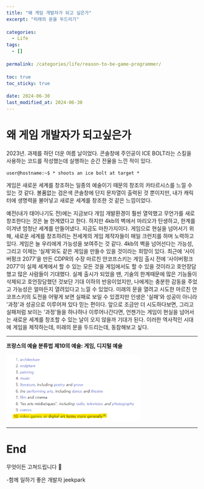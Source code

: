 ```yaml
---
title: "왜 게임 개발자가 되고 싶은가"
excerpt: "미래의 문을 두드리기"

categories:
  - Life
tags:
  - []

permalink: /categories/life/reason-to-be-game-programmer/

toc: true
toc_sticky: true

date: 2024-06-30
last_modified_at: 2024-06-30
---
```


# 왜 게임 개발자가 되고싶은가



2023년. 과제를 하던 더운 여름 날이었다. 콘솔창에 주인공이 ICE BOLT라는 스킬을 사용하는 코드를 작성했는데 실행하는 순간 전율을 느낀 적이 있다. 
```
user@hostname:~$ * shoots an ice bolt at target *
```

게임은 새로운 세계를 창조하는 일종의 예술이기 때문의 창조의 카타르시스를 느낄 수 있는 것 같다. 볼품없는 검은색 콘솔창에 단지 문자열이 출력된 것 뿐이지만, 내가 캐릭터에 생명력을 불어넣고 새로운 세계를 창조한 것 같은 느낌이었다.

예전(내가 태어나기도 전)에는 지금보다 개임 개발환경이 훨씬 열악했고 무언가를 새로 창조한다는 것은 늘 한계였다고 한다. 하지만 4kb의 벽에서 마리오가 탄생하고, 한계를 이겨낸 엄청난 세계를 만들어냈다. 지금도 마찬가지이다. 게임으로 현실을 넘어서기 위해, 새로운 세계를 창조하려는 전세계의 게임 제작자들이 매일 크런치를 하며 노력하고 있다. 게임은 늘 우리에게 가능성을 보여주는 것 같다. 4kb의 벽을 넘어선다는 가능성, 그리고 이제는 ‘실제’와도 같은 게임을 만들수 있을 것이라는 희망이 있다. 최근에 ‘사이버펑크 2077’을 만든 CDPR의 수장 마르친 얀코프스키는 게임 출시 전에 ‘사이버펑크 2077’이 실제 세계에서 할 수 있는 모든 것을 게임에서도 할 수 있을 것이라고 호언장담했고 많은 사람들이 기대했다. 실제 출시가 되었을 땐, 기술의 한계때문에 많은 기능들이 삭제되고 호언장담했던 것보단 기대 이하의 반응이었지만, 나에게는 충분한 감동을 주었고 가능성은 얼마든지 열려있다고 느낄 수 있었다. 미래의 문을 열려고 시도한 마르친 얀코프스키의 도전을 어떻게 보면 실패로 보일 수 있겠지만 인생은 '실패'와 성공이 아니라 '과정'과 성공으로 이루어져 있다 믿는 편이다. 앞으로 조금만 더 시도하다보면, 그리고 실패처럼 보이는 '과정'들을 하나하나 이루어나간다면, 언젠가는 게임이 현실을 넘어서는 새로운 세계를 창조할 수 있는 날이 오지 않을까 기대가 된다. 이러한 역사적인 시대에 게임을 제작하는데, 미래의 문을 두드리는데, 동참해보고 싶다.

---
**프랑스의 예술 분류법**
**제10의 예술: 게임, 디지털 예술**

<img src="https://github.com/jeekpark/jeekpark.github.io/blob/main/assets/images/posts_img/life/classificatory-disputes-about-art.png?raw=true" style="width: 70%; height: auto; object-fit: cover;">

---

# End

무엇이든 고쳐드립니다 🎯

-함께 일하기 좋은 개발자 jeekpark